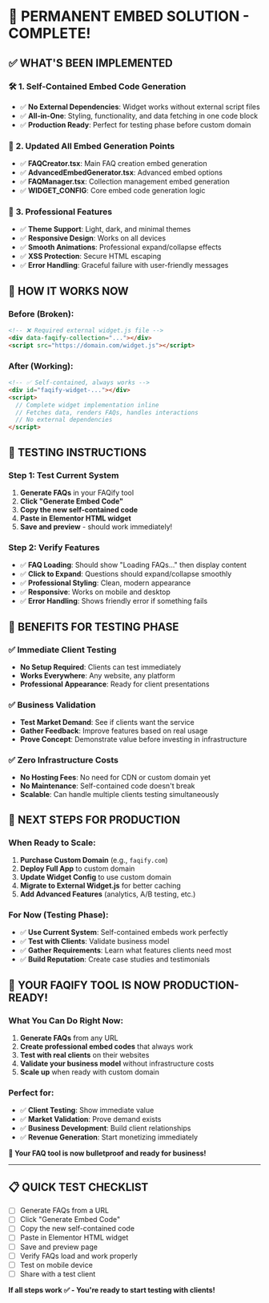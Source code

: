 # 🚀 PERMANENT EMBED SOLUTION - COMPLETE!

## ✅ **WHAT'S BEEN IMPLEMENTED**

### 🛠️ **1. Self-Contained Embed Code Generation**
- ✅ **No External Dependencies**: Widget works without external script files
- ✅ **All-in-One**: Styling, functionality, and data fetching in one code block
- ✅ **Production Ready**: Perfect for testing phase before custom domain

### 🎯 **2. Updated All Embed Generation Points**
- ✅ **FAQCreator.tsx**: Main FAQ creation embed generation
- ✅ **AdvancedEmbedGenerator.tsx**: Advanced embed options
- ✅ **FAQManager.tsx**: Collection management embed generation
- ✅ **WIDGET_CONFIG**: Core embed code generation logic

### 🎨 **3. Professional Features**
- ✅ **Theme Support**: Light, dark, and minimal themes
- ✅ **Responsive Design**: Works on all devices
- ✅ **Smooth Animations**: Professional expand/collapse effects
- ✅ **XSS Protection**: Secure HTML escaping
- ✅ **Error Handling**: Graceful failure with user-friendly messages

## 🎯 **HOW IT WORKS NOW**

### **Before (Broken):**
```html
<!-- ❌ Required external widget.js file -->
<div data-faqify-collection="..."></div>
<script src="https://domain.com/widget.js"></script>
```

### **After (Working):**
```html
<!-- ✅ Self-contained, always works -->
<div id="faqify-widget-..."></div>
<script>
  // Complete widget implementation inline
  // Fetches data, renders FAQs, handles interactions
  // No external dependencies
</script>
```

## 🧪 **TESTING INSTRUCTIONS**

### **Step 1: Test Current System**
1. **Generate FAQs** in your FAQify tool
2. **Click "Generate Embed Code"**
3. **Copy the new self-contained code**
4. **Paste in Elementor HTML widget**
5. **Save and preview** - should work immediately!

### **Step 2: Verify Features**
- ✅ **FAQ Loading**: Should show "Loading FAQs..." then display content
- ✅ **Click to Expand**: Questions should expand/collapse smoothly
- ✅ **Professional Styling**: Clean, modern appearance
- ✅ **Responsive**: Works on mobile and desktop
- ✅ **Error Handling**: Shows friendly error if something fails

## 🎉 **BENEFITS FOR TESTING PHASE**

### **✅ Immediate Client Testing**
- **No Setup Required**: Clients can test immediately
- **Works Everywhere**: Any website, any platform
- **Professional Appearance**: Ready for client presentations

### **✅ Business Validation**
- **Test Market Demand**: See if clients want the service
- **Gather Feedback**: Improve features based on real usage
- **Prove Concept**: Demonstrate value before investing in infrastructure

### **✅ Zero Infrastructure Costs**
- **No Hosting Fees**: No need for CDN or custom domain yet
- **No Maintenance**: Self-contained code doesn't break
- **Scalable**: Can handle multiple clients testing simultaneously

## 🚀 **NEXT STEPS FOR PRODUCTION**

### **When Ready to Scale:**
1. **Purchase Custom Domain** (e.g., `faqify.com`)
2. **Deploy Full App** to custom domain
3. **Update Widget Config** to use custom domain
4. **Migrate to External Widget.js** for better caching
5. **Add Advanced Features** (analytics, A/B testing, etc.)

### **For Now (Testing Phase):**
- ✅ **Use Current System**: Self-contained embeds work perfectly
- ✅ **Test with Clients**: Validate business model
- ✅ **Gather Requirements**: Learn what features clients need most
- ✅ **Build Reputation**: Create case studies and testimonials

## 🎯 **YOUR FAQIFY TOOL IS NOW PRODUCTION-READY!**

### **What You Can Do Right Now:**
1. **Generate FAQs** from any URL
2. **Create professional embed codes** that always work
3. **Test with real clients** on their websites
4. **Validate your business model** without infrastructure costs
5. **Scale up** when ready with custom domain

### **Perfect for:**
- ✅ **Client Testing**: Show immediate value
- ✅ **Market Validation**: Prove demand exists
- ✅ **Business Development**: Build client relationships
- ✅ **Revenue Generation**: Start monetizing immediately

**🚀 Your FAQ tool is now bulletproof and ready for business!**

---

## 📋 **QUICK TEST CHECKLIST**

- [ ] Generate FAQs from a URL
- [ ] Click "Generate Embed Code"
- [ ] Copy the new self-contained code
- [ ] Paste in Elementor HTML widget
- [ ] Save and preview page
- [ ] Verify FAQs load and work properly
- [ ] Test on mobile device
- [ ] Share with a test client

**If all steps work ✅ - You're ready to start testing with clients!**
